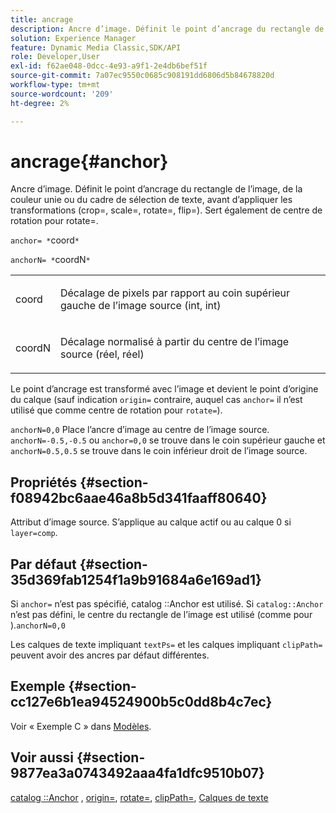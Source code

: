 ```yaml
---
title: ancrage
description: Ancre d’image. Définit le point d’ancrage du rectangle de l’image, de la couleur unie ou du cadre de sélection de texte, avant d’appliquer les transformations (crop=, scale=, rotate=, flip=). Sert également de centre de rotation pour rotate=.
solution: Experience Manager
feature: Dynamic Media Classic,SDK/API
role: Developer,User
exl-id: f62ae048-0dcc-4e93-a9f1-2e4db6bef51f
source-git-commit: 7a07ec9550c0685c908191dd6806d5b84678820d
workflow-type: tm+mt
source-wordcount: '209'
ht-degree: 2%

---
```


# ancrage{#anchor}

Ancre d’image. Définit le point d’ancrage du rectangle de l’image, de la couleur unie ou du cadre de sélection de texte, avant d’appliquer les transformations (crop=, scale=, rotate=, flip=). Sert également de centre de rotation pour rotate=.

`anchor= *`coord`*`

`anchorN= *`coordN`*`

<table id="simpletable_3ED1CD0BF473439FA1132FC84B4452A8"> 
 <tr class="strow"> 
  <td class="stentry"> <p><span class="codeph"><span class="varname"> coord</span> </span> </p> </td> 
  <td class="stentry"> <p>Décalage de pixels par rapport au coin supérieur gauche de l’image source (int, int) </p></td> 
 </tr> 
 <tr class="strow"> 
  <td class="stentry"> <p><span class="codeph"><span class="varname"> coordN</span> </span> </p> </td> 
  <td class="stentry"> <p>Décalage normalisé à partir du centre de l’image source (réel, réel) </p></td> 
 </tr> 
</table>

Le point d’ancrage est transformé avec l’image et devient le point d’origine du calque (sauf indication `origin=` contraire, auquel cas `anchor=` il n’est utilisé que comme centre de rotation pour `rotate=`).

`anchorN=0,0` Place l’ancre d’image au centre de l’image source. `anchorN=-0.5,-0.5` ou `anchor=0,0` se trouve dans le coin supérieur gauche et `anchorN=0.5,0.5` se trouve dans le coin inférieur droit de l’image source.

## Propriétés {#section-f08942bc6aae46a8b5d341faaff80640}

Attribut d’image source. S’applique au calque actif ou au calque 0 si `layer=comp`.

## Par défaut {#section-35d369fab1254f1a9b91684a6e169ad1}

Si `anchor=` n’est pas spécifié, catalog ::Anchor est utilisé. Si `catalog::Anchor` n’est pas défini, le centre du rectangle de l’image est utilisé (comme pour ).`anchorN=0,0`

Les calques de texte impliquant `textPs=` et les calques impliquant `clipPath=` peuvent avoir des ancres par défaut différentes.

## Exemple {#section-cc127e6b1ea94524900b5c0dd8b4c7ec}

Voir « Exemple C » dans [Modèles](../../../../../is-api/http-ref/image-serving-api-ref/c-http-protocol-reference/c-templates/c-templates.md#concept-3cd2d2adae0e41b2979b9640244d4d3e).

## Voir aussi {#section-9877ea3a0743492aaa4fa1dfc9510b07}

[catalog ::Anchor](/help/aem-is-ir-api/is-api/image-catalog/image-serving-api-ref/c-image-catalog-reference/c-image-svg-data-reference/c-image-data-reference/r-anchor-cat.md) , [origin=](../../../../../is-api/http-ref/image-serving-api-ref/c-http-protocol-reference/c-command-reference/r-origin.md#reference-e11c7ac06e2240cc884c3fec98f05138), [rotate=](../../../../../is-api/http-ref/image-serving-api-ref/c-http-protocol-reference/c-command-reference/r-rotate.md#reference-12abb086635546ec9ec2e1a793dc1096), [clipPath=](../../../../../is-api/http-ref/image-serving-api-ref/c-http-protocol-reference/c-command-reference/r-clippath.md#reference-8139b1b52dc54749b51b109521ddf83d), [Calques de texte](../../../../../is-api/http-ref/image-serving-api-ref/c-http-protocol-reference/c-text-formatting/r-text-layers.md#reference-47e78cfb18134db5ab09e17af14a6a8f)
